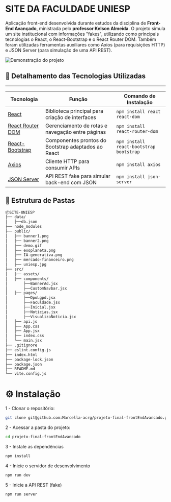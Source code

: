 # SITE DA FACULDADE UNIESP

Aplicação front-end desenvolvida durante estudos da disciplina de **Front-End Avançado**, ministrada pelo **professor Kelson Almeida**. O projeto simula um site institucional com informações "fakes", utilizando como principais tecnologias o React, o React-Bootstrap e o React Router DOM. Também foram utilizadas ferramentas auxiliares como Axios (para requisições HTTP) e JSON Server (para simulação de uma API REST).


![Demonstração do projeto](./public/demo.gif)


## 🚀 Detalhamento das Tecnologias Utilizadas
---

| Tecnologia                                             | Função                                               | Comando de Instalação                    |
|--------------------|------------------------------------------------------------------------------------------|------------------------------------------|
| [React](https://reactjs.org/)                          | Biblioteca principal para criação de interfaces      | `npm install react react-dom`            |
| [React Router DOM](https://reactrouter.com/)           | Gerenciamento de rotas e navegação entre páginas     | `npm install react-router-dom`           |
| [React-Bootstrap](https://react-bootstrap.github.io/)  | Componentes prontos do Bootstrap adaptados ao React  | `npm install react-bootstrap bootstrap`  |
| [Axios](https://axios-http.com/)                       | Cliente HTTP para consumir APIs                      | `npm install axios`                      |
| [JSON Server](https://github.com/typicode/json-server) | API REST fake para simular back-end com JSON         | `npm install json-server`                |


## 📁 Estrutura de Pastas

```bash
📦SITE-UNIESP
├── data/
│   ├──db.json  
├── node_modules
├── public/
│   ├── banner1.png
│   ├── banner2.png
│   ├── demo.gif
│   ├── exoplaneta.png
│   ├── IA-generativa.png
│   ├── mercado-financeiro.png
│   ├── uniesp.jpg
├── src/
│   ├── assets/
│   ├── components/
│       ├──BannerAd.jsx  
│       ├──CustomNavbar.jsx   
│   ├── pages/
│       ├──DpoLgpd.jsx  
│       ├──Faculdade.jsx  
│       ├──Inicial.jsx  
│       ├──Noticias.jsx  
│       ├──VisualizaNoticia.jsx  
│   ├── api.js
│   ├── App.css
│   ├── App.jsx
│   ├── index.css
│   └── main.jsx
├── .gitignore
├── eslint.config.js
├── index.html
├── package-lock.json
├── package.json
├── README.md
└── vite.config.js
```

# ⚙ Instalação

1 - Clonar o repositório:

```bash
git clone git@github.com:Marcella-acrg/projeto-final-frontEndAvancado.git
```

2 - Acessar a pasta do projeto: 
```bash
cd projeto-final-frontEndAvancado
```

3 - Instale as dependências
```bash
npm install
```

4 - Inicie o servidor de desenvolvimento
```bash
npm run dev
```

5 - Inicie a API REST (fake)
```bash
npm run server
```